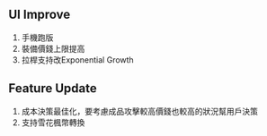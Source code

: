 ## UI Improve
1. 手機跑版
2. 裝備價錢上限提高
3. 拉桿支持改Exponential Growth

## Feature Update
1. 成本決策最佳化，要考慮成品攻擊較高價錢也較高的狀況幫用戶決策
2. 支持雪花楓幣轉換
   
